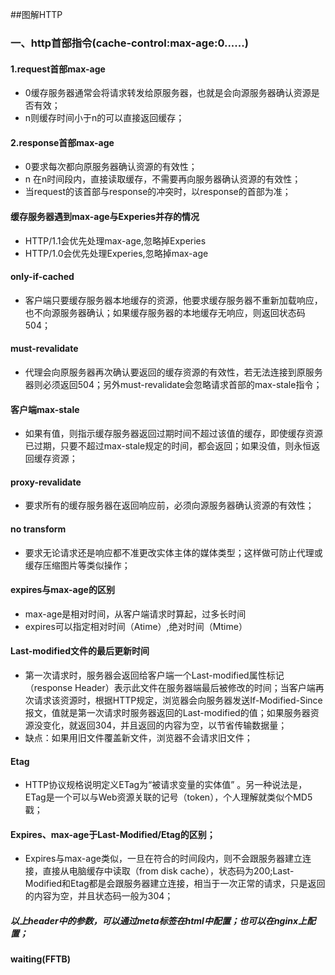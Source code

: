 ##图解HTTP
### 一、http首部指令(cache-control:max-age:0......)
#### 1.request首部max-age
- 0缓存服务器通常会将请求转发给原服务器，也就是会向源服务器确认资源是否有效；
- n则缓存时间小于n的可以直接返回缓存；
#### 2.response首部max-age
- 0要求每次都向原服务器确认资源的有效性；
- n 在n时间段内，直接读取缓存，不需要再向服务器确认资源的有效性；
- 当request的该首部与response的冲突时，以response的首部为准；
#### 缓存服务器遇到max-age与Experies并存的情况
- HTTP/1.1会优先处理max-age,忽略掉Experies
- HTTP/1.0会优先处理Experies,忽略掉max-age
#### only-if-cached
- 客户端只要缓存服务器本地缓存的资源，他要求缓存服务器不重新加载响应，也不向源服务器确认；如果缓存服务器的本地缓存无响应，则返回状态码504；
#### must-revalidate
- 代理会向原服务器再次确认要返回的缓存资源的有效性，若无法连接到原服务器则必须返回504；另外must-revalidate会忽略请求首部的max-stale指令；
#### 客户端max-stale
- 如果有值，则指示缓存服务器返回过期时间不超过该值的缓存，即使缓存资源已过期，只要不超过max-stale规定的时间，都会返回；如果没值，则永恒返回缓存资源；
#### proxy-revalidate
- 要求所有的缓存服务器在返回响应前，必须向源服务器确认资源的有效性；
#### no transform
- 要求无论请求还是响应都不准更改实体主体的媒体类型；这样做可防止代理或缓存压缩图片等类似操作；
#### expires与max-age的区别
- max-age是相对时间，从客户端请求时算起，过多长时间
- expires可以指定相对时间（Atime）,绝对时间（Mtime）
#### Last-modified文件的最后更新时间
- 第一次请求时，服务器会返回给客户端一个Last-modified属性标记（response Header）表示此文件在服务器端最后被修改的时间；当客户端再次请求该资源时，根据HTTP规定，浏览器会向服务器发送If-Modified-Since报文，值就是第一次请求时服务器返回的Last-modified的值；如果服务器资源没变化，就返回304，并且返回的内容为空，以节省传输数据量；
- 缺点：如果用旧文件覆盖新文件，浏览器不会请求旧文件；
#### Etag
- HTTP协议规格说明定义ETag为“被请求变量的实体值” 。另一种说法是，ETag是一个可以与Web资源关联的记号（token），个人理解就类似个MD5戳；
#### Expires、max-age于Last-Modified/Etag的区别；
- Expires与max-age类似，一旦在符合的时间段内，则不会跟服务器建立连接，直接从电脑缓存中读取（from disk cache），状态码为200;Last-Modified和Etag都是会跟服务器建立连接，相当于一次正常的请求，只是返回的内容为空，并且状态码一般为304；
##### 以上header中的参数，可以通过meta标签在html中配置；也可以在nginx上配置；
#### waiting(FFTB)